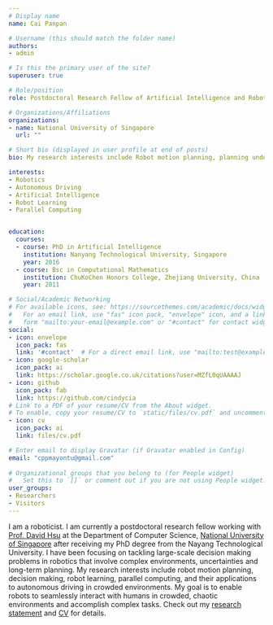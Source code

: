 ```yaml
---
# Display name
name: Cai Panpan

# Username (this should match the folder name)
authors:
- admin

# Is this the primary user of the site?
superuser: true

# Role/position
role: Postdoctoral Research Fellow of Artificial Intelligence and Robotics

# Organizations/Affiliations
organizations:
- name: National University of Singapore
  url: ""

# Short bio (displayed in user profile at end of posts)
bio: My research interests include Robot motion planning, planning under uncertainty, robot learning and their application to autonomous driving.

interests:
- Robotics
- Autonomous Driving 
- Artificial Intelligence
- Robot Learning
- Parallel Computing


education:
  courses:
  - course: PhD in Artificial Intelligence
    institution: Nanyang Technological University, Singapore
    year: 2016
  - course: Bsc in Computational Mathematics
    institution: ChuKoChen Honors College, Zhejiang University, China
    year: 2011

# Social/Academic Networking
# For available icons, see: https://sourcethemes.com/academic/docs/widgets/#icons
#   For an email link, use "fas" icon pack, "envelope" icon, and a link in the
#   form "mailto:your-email@example.com" or "#contact" for contact widget.
social:
- icon: envelope
  icon_pack: fas
  link: '#contact'  # For a direct email link, use "mailto:test@example.org".
- icon: google-scholar
  icon_pack: ai
  link: https://scholar.google.co.uk/citations?user=MZfL0qUAAAAJ
- icon: github
  icon_pack: fab
  link: https://github.com/cindycia
# Link to a PDF of your resume/CV from the About widget.
# To enable, copy your resume/CV to `static/files/cv.pdf` and uncomment the lines below.  
- icon: cv
  icon_pack: ai
  link: files/cv.pdf

# Enter email to display Gravatar (if Gravatar enabled in Config)
email: "cppmayontu@gmail.com"
  
# Organizational groups that you belong to (for People widget)
#   Set this to `[]` or comment out if you are not using People widget.  
user_groups:
- Researchers
- Visitors
---
```


I am a roboticist. I am currently a postdoctoral research fellow working with [Prof. David Hsu](https://www.comp.nus.edu.sg/~dyhsu/) at the Department of Computer Science, [National University of Singapore](https://www.comp.nus.edu.sg/) after receiving my PhD degree from the Nayang Technological University. I have been focusing on tackling large-scale decision making problems in robotics that involve complex environments, uncertainties and long-term planning. My research interests include robot motion planning, decision making, robot learning, parallel computing, and their applications to autonomous driving in crowded environments. My goal is to enable robots to seamlessly interact with humans in crowded, chaotic environments and accomplish complex tasks. Check out my [research statement](files/research.pdf) and [CV](files/cv.pdf) for details.
